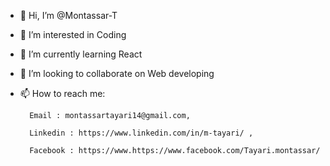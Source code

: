 - 👋 Hi, I’m @Montassar-T
- 👀 I’m interested in Coding
- 🌱 I’m currently learning React        
- 💞️ I’m looking to collaborate on Web developing
- 📫 How to reach me:

        Email : montassartayari14@gmail.com,

        Linkedin : https://www.linkedin.com/in/m-tayari/ ,

        Facebook : https://www.https://www.facebook.com/Tayari.montassar/

